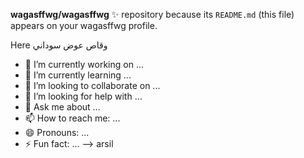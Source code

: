
**wagasffwg/wagasffwg**  ✨ repository because its `README.md` (this file) appears on your wagasffwg profile.

Here وقاص عوض
سوداني

- 🔭 I’m currently working on ...
- 🌱 I’m currently learning ...
- 👯 I’m looking to collaborate on ...
- 🤔 I’m looking for help with ...
- 💬 Ask me about ...
- 📫 How to reach me: ...
- 😄 Pronouns: ...
- ⚡ Fun fact: ...
--> arsil
